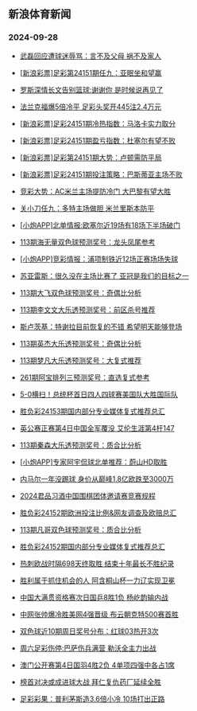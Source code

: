 ## 新浪体育新闻 
### 2024-09-28

+ [武磊回应遭球迷辱骂：言不及父母 祸不及家人](https://sports.sina.com.cn/china/2024-09-27/doc-incqqcqa8065756.shtml)

+ [[新浪彩票]足彩第24151期任九：亚眠坐和望赢](https://sports.sina.com.cn/l/2024-09-27/doc-incqpxhk1834035.shtml)

+ [罗斯深情长文告别篮球:谢谢你 是时候说再见了](https://sports.sina.com.cn/basketball/nba/2024-09-26/doc-incqphkq5238491.shtml)

+ [法兰克福爆5倍冷平 足彩头奖开445注2.4万元](https://sports.sina.com.cn/l/2024-09-27/doc-incqpxhh5064975.shtml)

+ [[新浪彩票]足彩24151期冷热指数：马洛卡实力取分](https://sports.sina.com.cn/l/2024-09-27/doc-incqpxhe8114275.shtml)

+ [[新浪彩票]足彩24151期盈亏指数：杜塞尔有望不败](https://sports.sina.com.cn/l/2024-09-27/doc-incqpxhe8113610.shtml)

+ [[新浪彩票]足彩第24151期大势：卢顿需防平局](https://sports.sina.com.cn/l/2024-09-27/doc-incqpxhh5054050.shtml)

+ [[新浪彩票]足彩24151期投注策略：巴斯蒂亚主场不败](https://sports.sina.com.cn/l/2024-09-27/doc-incqpxhe8113105.shtml)

+ [竞彩大势：AC米兰主场提防冷门 大巴黎有望大胜](https://sports.sina.com.cn/l/2024-09-27/doc-incqpxhc1343037.shtml)

+ [关小刀任九：多特主场做胆 米兰里斯本防平](https://sports.sina.com.cn/l/2024-09-27/doc-incqqumw4863133.shtml)

+ [[小炮APP]北单情报:欧塞尔近19场有18场下半场破门](https://sports.sina.com.cn/l/2024-09-27/doc-incqpxhh5074358.shtml)

+ [113期海无量双色球预测奖号：龙头凤尾参考](https://sports.sina.com.cn/l/2024-09-27/doc-incqqumy1623694.shtml)

+ [[小炮APP]竞彩情报：浦项制铁近12场正赛场场失球](https://sports.sina.com.cn/l/2024-09-27/doc-incqpxhk1850305.shtml)

+ [苏亚雷斯：很久没在主场比赛了 亚冠是我们的目标之一](https://sports.sina.com.cn/china/2024-09-27/doc-incqqumw4861591.shtml)

+ [113期大飞双色球预测奖号：奇偶比分析](https://sports.sina.com.cn/l/2024-09-27/doc-incqqumu7844260.shtml)

+ [113期李文文大乐透预测奖号：前区杀号推荐](https://sports.sina.com.cn/l/2024-09-27/doc-incqqumw4859234.shtml)

+ [斯卢茨基：特谢拉目前恢复的不错 希望明天能够登场](https://sports.sina.com.cn/china/2024-09-27/doc-incqqumy1640828.shtml)

+ [113期英杰大乐透预测奖号：奇偶比分析](https://sports.sina.com.cn/l/2024-09-27/doc-incqqumt1077959.shtml)

+ [113期梦凡大乐透预测奖号：大复式推荐](https://sports.sina.com.cn/l/2024-09-27/doc-incqqumu7846481.shtml)

+ [261期阿宝排列三预测奖号：直选复式参考](https://sports.sina.com.cn/l/2024-09-27/doc-incqqiwa4918360.shtml)

+ [5-0横扫！总统杯首日四人四球赛美国队大胜国际队](https://sports.sina.com.cn/golf/pgatour/2024-09-27/doc-incqqiwe1725919.shtml)

+ [胜负彩24153期国内部分专业媒体复式推荐总汇](https://sports.sina.com.cn/l/2024-09-27/doc-incqqqcw7910087.shtml)

+ [英公赛正赛第4日中国全军覆没 艾伦生涯第4杆147](https://sports.sina.com.cn/others/snooker/2024-09-27/doc-incqqcqh1797225.shtml)

+ [113期秦森大乐透预测奖号：质合比分析](https://sports.sina.com.cn/l/2024-09-27/doc-incqqumt1077246.shtml)

+ [[小炮APP]专家阿宇侃球北单推荐：蔚山HD取胜](https://sports.sina.com.cn/l/2024-09-27/doc-incqqumy1599682.shtml)

+ [内马尔一年没踢球 身价从巅峰1.8亿欧跌至3000万](https://sports.sina.com.cn/global/others/2024-09-27/doc-incqqumy1624546.shtml)

+ [2024君品习酒中国围棋团体邀请赛竞赛规程](https://sports.sina.com.cn/go/2024-09-27/doc-incqpxhh5067674.shtml)

+ [胜负彩24152期欧洲投注比例&网友调查及欧赔总汇](https://sports.sina.com.cn/l/2024-09-27/doc-incqpxhh5083079.shtml)

+ [113期凡哥双色球预测奖号：质合比分析](https://sports.sina.com.cn/l/2024-09-27/doc-incqqumt1066851.shtml)

+ [胜负彩24152期国内部分专业媒体复式推荐总汇](https://sports.sina.com.cn/l/2024-09-27/doc-incqqqcw7909836.shtml)

+ [热刺欧战时隔698天终取胜 结束十年最长不胜纪录](https://sports.sina.com.cn/g/seriea/2024-09-27/doc-incqqumw4869055.shtml)

+ [胜利属于抓住机会的人 阿含桐山杯一力辽实现卫冕](https://sports.sina.com.cn/go/2024-09-27/doc-incqqcpz1300049.shtml)

+ [中国大满贯资格赛次日国乒8胜1负 杨屹韵输内战](https://sports.sina.com.cn/others/pingpang/2024-09-27/doc-incqrezs4770503.shtml)

+ [中网张帅爆冷胜美网4强晋级 布云朝克特500赛首胜](https://sports.sina.com.cn/tennis/china/2024-09-27/doc-incqrezp0920383.shtml)

+ [双色球近10期周日奖号分布：红球03热开3次](https://sports.sina.com.cn/l/2024-09-27/doc-incqqqea1669361.shtml)

+ [周六足彩伤停:巴萨伤兵满营 勒沃全主力出战](https://sports.sina.com.cn/l/2024-09-27/doc-incqqumy1650517.shtml)

+ [澳门公开赛第4日国羽4胜2负 4单项四强中各占1席](https://sports.sina.com.cn/others/badmin/2024-09-27/doc-incqrezu1494050.shtml)

+ [榜首对决或成进球大战 拜仁复仇药厂延续全胜](https://sports.sina.com.cn/l/2024-09-28/doc-incqqumy1634654.shtml)

+ [足彩彩果：普利茅斯造3.6倍小冷 10场打出正路](https://sports.sina.com.cn/l/2024-09-28/doc-incqshpa7226738.shtml)

